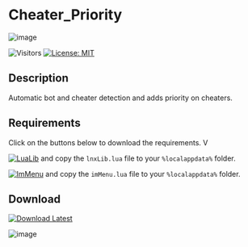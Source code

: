 # Cheater_Priority
![image](https://github.com/titaniummachine1/Cheater_Priority/assets/78664175/b7f09770-ebeb-43cc-a5ed-17e2ba115442)


![Visitors](https://api.visitorbadge.io/api/visitors?path=https%3A%2F%2Fgithub.com%2Ftitaniummachine1%2FCheater_Priority&label=Visitors&countColor=%23263759&style=plastic)
[![License: MIT](https://img.shields.io/badge/License-MIT-yellow.svg)](https://opensource.org/licenses/MIT)

## Description
Automatic bot and cheater detection and adds priority on cheaters.

## Requirements
Click on the buttons below to download the requirements. V

[![LuaLib](https://img.shields.io/badge/Download-Latest-blue?style=for-the-badge&logo=download)](https://github.com/lnx00/Lmaobox-Library/releases/latest/) and copy the `lnxLib.lua` file to your `%localappdata%` folder.

[![ImMenu](https://img.shields.io/badge/Download-Menu.lua_lnx00-blue?style=for-the-badge&logo=github)](https://github.com/lnx00/Lmaobox-ImMenu/blob/main/src/ImMenu.lua) and copy the `imMenu.lua` file to your `%localappdata%` folder.


## Download
[![Download Latest](https://img.shields.io/github/downloads/titaniummachine1/Cheater_Priority/total.svg?style=for-the-badge&logo=download&label=Download%20Latest)](https://github.com/titaniummachine1/Cheater_Priority/releases/latest/download/Cheater_Priority.lua)


![image](https://github.com/titaniummachine1/Cheater_Priority/assets/78664175/db517625-ba06-4f2b-889e-db0024e44442)


